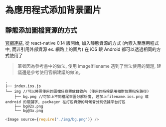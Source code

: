 # 為應用程式添加背景圖片

## 靜態添加圖檔資源的方式
[官網連結](http://facebook.github.io/react-native/docs/images.html#content), 從 react-native 0.14 版開始, 加入靜態資源的方式 (內嵌入至應用程式中, 而非引用外部資源 ex. 網路上的圖片) 在 iOS 跟 Android 都可以透過相同的方式使用了

> 筆者因為參考書中的做法, 使用 image!filename 遇到了無法使用的問題, 建議還是參考使用官網建議的做法。

```
.
├── index.ios.js
└── img //可以將需使用的圖檔任意置放目錄內 (使用的時候是用相對位置指名路徑)
    ├── bg.png //可加上不同檔尾來區分解析度, 若加上filename.ios.png 或 android 的關鍵字, packager 在打包資源的時候會分別依據平台打包
    ├── bg@2x.png
    └── bg@3x.png
```

```javascript
<Image source={require('./img/bg.png')} />
```